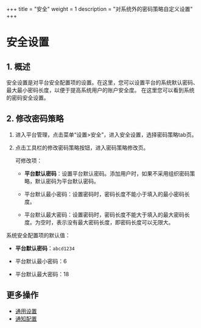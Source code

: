 +++
title = "安全"
weight = 1
description = "对系统外的密码策略自定义设置"
+++

# 安全设置

## 1. 概述

安全设置是对平台安全配置项的设置。在这里，您可以设置平台的系统默认密码、最大最小密码长度，以便于提高系统用户的账户安全度。
在这里您可以看到系统的密码安全设置。

## 2. 修改密码策略

1. 进入平台管理，点击菜单“设置>安全”，进入安全设置，选择密码策略tab页。
2. 点击工具栏的修改密码策略按钮，进入密码策略修改页。

    可修改项：
    - **平台默认密码**：设置平台默认密码。添加用户时，如果不采用组织密码策略，默认密码为平台默认密码。

    - 平台默认最小密码：设置密码时，密码长度不能小于填入的最小密码长度。

    - 平台默认最大密码：设置密码时，密码长度不能大于填入的最大密码长度。为空时，表示没有最大密码长度，即密码长度可以无限大。



系统安全配置项的默认值：

- **平台默认密码**：`abcd1234`

- 平台默认最小密码：6

- 平台默认最大密码：18


## 更多操作

- [通用设置](../site-setting)
- [通知配置](../message-config)
